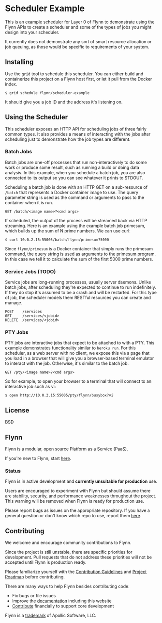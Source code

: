 # Scheduler Example

This is an example scheduler for Layer 0 of Flynn to demonstrate using the Flynn APIs to create a scheduler and some of the types of jobs you might design into your scheduler.

It currently does not demonstrate any sort of smart resource allocation or job queuing, as those would be specific to requirements of your system.

## Installing

Use the `grid` tool to schedule this scheduler. You can either build and containerize this project on a Flynn host first, or let it pull from the Docker index. 

	$ grid schedule flynn/scheduler-example

It should give you a job ID and the address it's listening on. 

## Using the Scheduler

This scheduler exposes an HTTP API for scheduling jobs of three fairly common types. It also provides a means of interacting with the jobs after scheduling just to demonstrate how the job types are different.

### Batch Jobs

Batch jobs are one-off processes that run non-interactively to do some work or produce some result, such as running a build or doing data analysis. In this example, when you schedule a batch job, you are also connected to its output so you can see whatever it prints to STDOUT.

Scheduling a batch job is done with an HTTP GET on a sub-resource of `/batch` that represents a Docker container image to use. The query parameter string is used as the command or arguments to pass to the container when it is run.

	GET /batch/<image name>?<cmd args>

If scheduled, the output of the process will be streamed back via HTTP streaming. Here is an example using the example batch job primesum, which builds up the sum of N prime numbers. We can use curl:

	$ curl 10.0.2.15:55005/batch/flynn/primesum?5000

Since `flynn/primesum` is a Docker container that simply runs the primesum command, the query string is used as arguments to the primesum program. In this case we tell it to calculate the sum of the first 5000 prime numbers. 

### Service Jobs (TODO)

Service jobs are long-running processes, usually server daemons. Unlike batch jobs, after scheduling they're expected to continue to run indefinitely. If they do stop it's assumed to be a crash and will be restarted. For this type of job, the scheduler models them RESTful resources you can create and manage. 

	POST 	/services
	GET 	/services/<jobid>
	DELETE 	/services/<jobid>

### PTY Jobs

PTY jobs are interactive jobs that expect to be attached to with a PTY. This example demonstrates functionality similar to `heroku run`. For this scheduler, as a web server with no client, we expose this via a page that you load in a browser that will give you a browser-based terminal emulator to interact with the job. Otherwise, it's similar to the batch job.

	GET /pty/<image name>?<cmd args>

So for example, to open your browser to a terminal that will connect to an interactive job such as vi:

	$ open http://10.0.2.15:55005/pty/flynn/busybox?vi

## License

BSD

## Flynn 

[Flynn](https://flynn.io) is a modular, open source Platform as a Service (PaaS). 

If you're new to Flynn, start [here](https://github.com/flynn/flynn).

### Status

Flynn is in active development and **currently unsuitable for production** use. 

Users are encouraged to experiment with Flynn but should assume there are stability, security, and performance weaknesses throughout the project. This warning will be removed when Flynn is ready for production use.

Please report bugs as issues on the appropriate repository. If you have a general question or don't know which repo to use, report them [here](https://github.com/flynn/flynn/issues).

## Contributing

We welcome and encourage community contributions to Flynn.

Since the project is still unstable, there are specific priorities for development. Pull requests that do not address these priorities will not be accepted until Flynn is production ready.

Please familiarize yourself with the [Contribution Guidelines](https://flynn.io/docs/contributing) and [Project Roadmap](https://flynn.io/docs/roadmap) before contributing.

There are many ways to help Flynn besides contributing code:

 - Fix bugs or file issues
 - Improve the [documentation](https://github.com/flynn/flynn.io) including this website
 - [Contribute](https://flynn.io/#sponsor) financially to support core development

Flynn is a [trademark](https://flynn.io/docs/trademark-guidelines) of Apollic Software, LLC.
